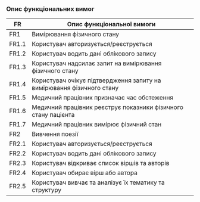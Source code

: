 ### Опис функціональних вимог

| FR    | Опис функціональної вимоги  |
|-------|---------------------------- |
| FR1   | Вимірювання фізичного стану |
| FR1.1 | Користувач авторизується/реєструється |
| FR1.2 | Користувач водить дані облікового запису |
| FR1.3 | Користувач надсилає запит на вимірювання фізичного стану |
| FR1.4 | Користувач очікує підтвердження запиту на вимірювання фізичного стану |
| FR1.5 | Медичний працівник призначає час обстеження |
| FR1.6 | Медичний працівник реєструє показники фізичного стану пацієнта |
| FR1.7 | Медичний працівник вимірює фізичний стан |
| FR2   | Вивчення поезії |
| FR2.1 | Користувач авторизується/реєструється |
| FR2.2 | Користувач водить дані облікового запису |
| FR2.3 | Користувач відкриває список віршів та авторів |
| FR2.4 | Користувач обирає вірш або автора |
| FR2.5 | Користувач вивчає та аналізує їх тематику та структуру |
